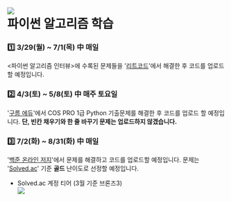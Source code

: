 ![](https://img.shields.io/badge/Update%2003/30-193440?style=flat-square&amp;logo=PyPy&amp;logoColor=white)    
파이썬 알고리즘 학습
====
### 1️⃣ 3/29(월) ~ 7/1(목) 中 매일
  <파이썬 알고리즘 인터뷰>에 수록된 문제들을 '[리트코드](https://leetcode.com/problemset/all)'에서 해결한 후 코드를 업로드할 예정입니다.



### 2️⃣ 4/3(토) ~ 5/8(토) 中 매주 토요일
  '[구름 에듀](https://edu.goorm.io/lecture/17299/cos-pro-1%EA%B8%89-%EA%B8%B0%EC%B6%9C%EB%AC%B8%EC%A0%9C-python)'에서 COS PRO 1급 Python 기출문제를 해결한 후 코드를 업로드 할 예정입니다. **단, 빈칸 채우기와 한 줄 바꾸기 문제는 업로드하지 않겠습니다.**



### 3️⃣ 7/2(화) ~ 8/31(화) 中 매일
  '[백준 온라인 저지](https://www.acmicpc.net/)'에서 문제를 해결하고 코드를 업로드할 예정입니다. 문제는 '[Solved.ac](https://solved.ac/)' 기준 **골드** 난이도로 선정할 예정입니다.
+ Solved.ac 계정 티어 (3월 기준 브론즈3)    
[![](http://mazassumnida.wtf/api/v2/generate_badge?boj=wjsalsrb5)](https://solved.ac/profile/wjsalsrb5)
